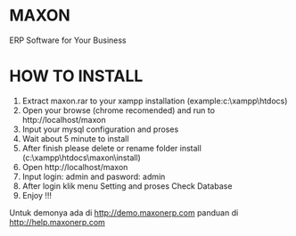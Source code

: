 MAXON
=====

ERP Software for Your Business

HOW TO INSTALL
==============
1. Extract maxon.rar to your xampp installation (example:c:\xampp\htdocs)
2. Open your browse (chrome recomended) and run to http://localhost/maxon
4. Input your mysql configuration and proses
5. Wait about 5 minute to install
6. After finish please delete or rename folder install (c:\xampp\htdocs\maxon\install)
5. Open http://localhost/maxon
6. Input login: admin and pasword: admin
7. After login klik menu Setting and proses Check Database
8. Enjoy !!!


Untuk demonya ada di http://demo.maxonerp.com
panduan di http://help.maxonerp.com
